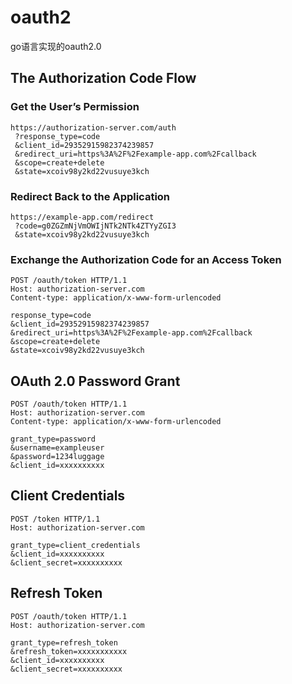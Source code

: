 # oauth2
go语言实现的oauth2.0

## The Authorization Code Flow

### Get the User’s Permission

```
https://authorization-server.com/auth
 ?response_type=code
 &client_id=29352915982374239857
 &redirect_uri=https%3A%2F%2Fexample-app.com%2Fcallback
 &scope=create+delete
 &state=xcoiv98y2kd22vusuye3kch
```
### Redirect Back to the Application

```
https://example-app.com/redirect
 ?code=g0ZGZmNjVmOWIjNTk2NTk4ZTYyZGI3
 &state=xcoiv98y2kd22vusuye3kch
```

### Exchange the Authorization Code for an Access Token

```
POST /oauth/token HTTP/1.1
Host: authorization-server.com
Content-type: application/x-www-form-urlencoded

response_type=code
&client_id=29352915982374239857
&redirect_uri=https%3A%2F%2Fexample-app.com%2Fcallback
&scope=create+delete
&state=xcoiv98y2kd22vusuye3kch
```

## OAuth 2.0 Password Grant

```
POST /oauth/token HTTP/1.1
Host: authorization-server.com
Content-type: application/x-www-form-urlencoded

grant_type=password
&username=exampleuser
&password=1234luggage
&client_id=xxxxxxxxxx

```

## Client Credentials

```
POST /token HTTP/1.1
Host: authorization-server.com

grant_type=client_credentials
&client_id=xxxxxxxxxx
&client_secret=xxxxxxxxxx
```

## Refresh Token

```
POST /oauth/token HTTP/1.1
Host: authorization-server.com

grant_type=refresh_token
&refresh_token=xxxxxxxxxxx
&client_id=xxxxxxxxxx
&client_secret=xxxxxxxxxx
```